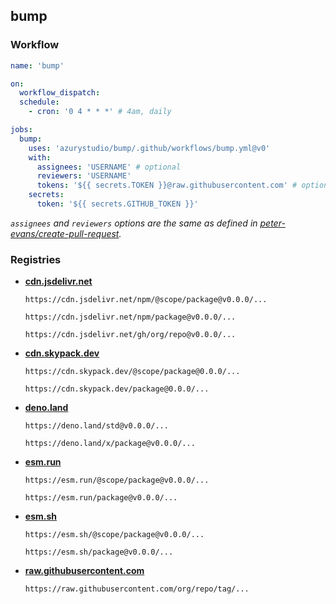 ## bump

### Workflow

```yml
name: 'bump'

on:
  workflow_dispatch:
  schedule:
    - cron: '0 4 * * *' # 4am, daily

jobs:
  bump:
    uses: 'azurystudio/bump/.github/workflows/bump.yml@v0'
    with:
      assignees: 'USERNAME' # optional
      reviewers: 'USERNAME'
      tokens: '${{ secrets.TOKEN }}@raw.githubusercontent.com' # optional (for private github repositories)
    secrets:
      token: '${{ secrets.GITHUB_TOKEN }}'
```

*`assignees` and `reviewers` options are the same as defined in [peter-evans/create-pull-request](https://github.com/peter-evans/create-pull-request).*

### Registries

  - [**cdn.jsdelivr.net**](https://cdn.jsdelivr.net)

    ```
    https://cdn.jsdelivr.net/npm/@scope/package@v0.0.0/...
    ```
    ```
    https://cdn.jsdelivr.net/npm/package@v0.0.0/...
    ```
    ```
    https://cdn.jsdelivr.net/gh/org/repo@v0.0.0/...
    ```

  - [**cdn.skypack.dev**](https://cdn.skypack.dev)

    ```
    https://cdn.skypack.dev/@scope/package@0.0.0/...
    ```
    ```
    https://cdn.skypack.dev/package@0.0.0/...
    ```

  - [**deno.land**](https://deno.land)

    ```
    https://deno.land/std@v0.0.0/...
    ```
    ```
    https://deno.land/x/package@v0.0.0/...
    ```

  - [**esm.run**](https://esm.run)

    ```
    https://esm.run/@scope/package@v0.0.0/...
    ```
    ```
    https://esm.run/package@v0.0.0/...
    ```

  - [**esm.sh**](https://esm.sh)

    ```
    https://esm.sh/@scope/package@v0.0.0/...
    ```
    ```
    https://esm.sh/package@v0.0.0/...
    ```

  - [**raw.githubusercontent.com**](https://raw.githubusercontent.com)

    ```
    https://raw.githubusercontent.com/org/repo/tag/...
    ```
